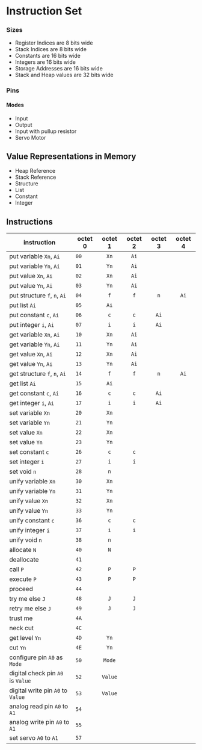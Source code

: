 # Instruction Set

### Sizes

+ Register Indices are 8 bits wide
+ Stack Indices are 8 bits wide
+ Constants are 16 bits wide
+ Integers are 16 bits wide
+ Storage Addresses are 16 bits wide
+ Stack and Heap values are 32 bits wide

### Pins

#### Modes

+ Input
+ Output
+ Input with pullup resistor
+ Servo Motor


## Value Representations in Memory

+ Heap Reference
+ Stack Reference
+ Structure
+ List
+ Constant
+ Integer


## Instructions

| instruction                       | octet 0  | octet 1  | octet 2  | octet 3  | octet 4  |
| --------------------------------- | -------  | :------: | :------: | :------: | :------: |
| put variable `Xn`, `Ai`           |   `00`   |   `Xn`   |   `Ai`   |          |          |
| put variable `Yn`, `Ai`           |   `01`   |   `Yn`   |   `Ai`   |          |          |
| put value `Xn`, `Ai`              |   `02`   |   `Xn`   |   `Ai`   |          |          |
| put value `Yn`, `Ai`              |   `03`   |   `Yn`   |   `Ai`   |          |          |
| put structure `f`, `n`, `Ai`      |   `04`   |   `f`    |   `f`    |   `n`    |   `Ai`   |
| put list `Ai`                     |   `05`   |   `Ai`   |          |          |          |
| put constant `c`, `Ai`            |   `06`   |   `c`    |   `c`    |   `Ai`   |          |
| put integer `i`, `Ai`             |   `07`   |   `i`    |   `i`    |   `Ai`   |          |
| get variable `Xn`, `Ai`           |   `10`   |   `Xn`   |   `Ai`   |          |          |
| get variable `Yn`, `Ai`           |   `11`   |   `Yn`   |   `Ai`   |          |          |
| get value `Xn`, `Ai`              |   `12`   |   `Xn`   |   `Ai`   |          |          |
| get value `Yn`, `Ai`              |   `13`   |   `Yn`   |   `Ai`   |          |          |
| get structure `f`, `n`, `Ai`      |   `14`   |   `f`    |   `f`    |   `n`    |   `Ai`   |
| get list `Ai`                     |   `15`   |   `Ai`   |          |          |          |
| get constant `c`, `Ai`            |   `16`   |   `c`    |   `c`    |   `Ai`   |          |
| get integer `i`, `Ai`             |   `17`   |   `i`    |   `i`    |   `Ai`   |          |
| set variable `Xn`                 |   `20`   |   `Xn`   |          |          |          |
| set variable `Yn`                 |   `21`   |   `Yn`   |          |          |          |
| set value `Xn`                    |   `22`   |   `Xn`   |          |          |          |
| set value `Yn`                    |   `23`   |   `Yn`   |          |          |          |
| set constant `c`                  |   `26`   |   `c`    |   `c`    |          |          |
| set integer `i`                   |   `27`   |   `i`    |   `i`    |          |          |
| set void `n`                      |   `28`   |   `n`    |          |          |          |
| unify variable `Xn`               |   `30`   |   `Xn`   |          |          |          |
| unify variable `Yn`               |   `31`   |   `Yn`   |          |          |          |
| unify value `Xn`                  |   `32`   |   `Xn`   |          |          |          |
| unify value `Yn`                  |   `33`   |   `Yn`   |          |          |          |
| unify constant `c`                |   `36`   |   `c`    |   `c`    |          |          |
| unify integer `i`                 |   `37`   |   `i`    |   `i`    |          |          |
| unify void `n`                    |   `38`   |   `n`    |          |          |          |
| allocate `N`                      |   `40`   |   `N`    |          |          |          |
| deallocate                        |   `41`   |          |          |          |          |
| call `P`                          |   `42`   |   `P`    |   `P`    |          |          |
| execute `P`                       |   `43`   |   `P`    |   `P`    |          |          |
| proceed                           |   `44`   |          |          |          |          |
| try me else `J`                   |   `48`   |   `J`    |   `J`    |          |          |
| retry me else `J`                 |   `49`   |   `J`    |   `J`    |          |          |
| trust me                          |   `4A`   |          |          |          |          |
| neck cut                          |   `4C`   |          |          |          |          |
| get level `Yn`                    |   `4D`   |   `Yn`   |          |          |          |
| cut `Yn`                          |   `4E`   |   `Yn`   |          |          |          |
| configure pin `A0` as `Mode`      |   `50`   |  `Mode`  |          |          |          |
| digital check pin `A0` is `Value` |   `52`   |  `Value` |          |          |          |
| digital write pin `A0` to `Value` |   `53`   |  `Value` |          |          |          |
| analog read pin `A0` to `A1`      |   `54`   |          |          |          |          |
| analog write pin `A0` to `A1`     |   `55`   |          |          |          |          |
| set servo `A0` to `A1`            |   `57`   |          |          |          |          |